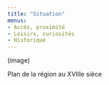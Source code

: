 ```yaml
---
title: "Situation"
menus:
- Accès, proximité
- Loisirs, curiosités
- Historique
---
```


(image)

Plan de la région au XVIIIe sièce
